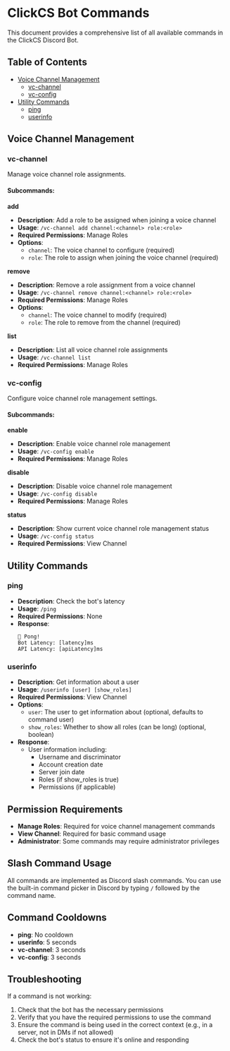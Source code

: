 # ClickCS Bot Commands

This document provides a comprehensive list of all available commands in the ClickCS Discord Bot.

## Table of Contents

- [Voice Channel Management](#voice-channel-management)
  - [vc-channel](#vc-channel)
  - [vc-config](#vc-config)
- [Utility Commands](#utility-commands)
  - [ping](#ping)
  - [userinfo](#userinfo)

## Voice Channel Management

### vc-channel
Manage voice channel role assignments.

#### Subcommands:

**add**
- **Description**: Add a role to be assigned when joining a voice channel
- **Usage**: `/vc-channel add channel:<channel> role:<role>`
- **Required Permissions**: Manage Roles
- **Options**:
  - `channel`: The voice channel to configure (required)
  - `role`: The role to assign when joining the voice channel (required)

**remove**
- **Description**: Remove a role assignment from a voice channel
- **Usage**: `/vc-channel remove channel:<channel> role:<role>`
- **Required Permissions**: Manage Roles
- **Options**:
  - `channel`: The voice channel to modify (required)
  - `role`: The role to remove from the channel (required)

**list**
- **Description**: List all voice channel role assignments
- **Usage**: `/vc-channel list`
- **Required Permissions**: Manage Roles

### vc-config
Configure voice channel role management settings.

#### Subcommands:

**enable**
- **Description**: Enable voice channel role management
- **Usage**: `/vc-config enable`
- **Required Permissions**: Manage Roles

**disable**
- **Description**: Disable voice channel role management
- **Usage**: `/vc-config disable`
- **Required Permissions**: Manage Roles

**status**
- **Description**: Show current voice channel role management status
- **Usage**: `/vc-config status`
- **Required Permissions**: View Channel

## Utility Commands

### ping
- **Description**: Check the bot's latency
- **Usage**: `/ping`
- **Required Permissions**: None
- **Response**:
  ```
  🏓 Pong!
  Bot Latency: [latency]ms
  API Latency: [apiLatency]ms
  ```

### userinfo
- **Description**: Get information about a user
- **Usage**: `/userinfo [user] [show_roles]`
- **Required Permissions**: View Channel
- **Options**:
  - `user`: The user to get information about (optional, defaults to command user)
  - `show_roles`: Whether to show all roles (can be long) (optional, boolean)
- **Response**:
  - User information including:
    - Username and discriminator
    - Account creation date
    - Server join date
    - Roles (if show_roles is true)
    - Permissions (if applicable)

## Permission Requirements

- **Manage Roles**: Required for voice channel management commands
- **View Channel**: Required for basic command usage
- **Administrator**: Some commands may require administrator privileges

## Slash Command Usage

All commands are implemented as Discord slash commands. You can use the built-in command picker in Discord by typing `/` followed by the command name.

## Command Cooldowns

- **ping**: No cooldown
- **userinfo**: 5 seconds
- **vc-channel**: 3 seconds
- **vc-config**: 3 seconds

## Troubleshooting

If a command is not working:
1. Check that the bot has the necessary permissions
2. Verify that you have the required permissions to use the command
3. Ensure the command is being used in the correct context (e.g., in a server, not in DMs if not allowed)
4. Check the bot's status to ensure it's online and responding
